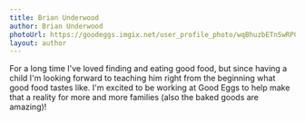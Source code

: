 ```yaml
---
title: Brian Underwood
author: Brian Underwood
photoUrl: https://goodeggs.imgix.net/user_profile_photo/wqBhuzbETnSwRPCNXTxA_Brian.jpg?w=150&h=150&fit=crop&crop=faces
layout: author
---
```


For a long time I've loved finding and eating good food, but since having a child I'm looking forward to teaching him right from the beginning what good food tastes like.  I'm excited to be working at Good Eggs to help make that a reality for more and more families (also the baked goods are amazing)!


